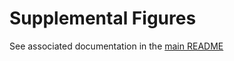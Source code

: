 # Supplemental Figures

See associated documentation in the [main README](../README.md#supplementalfigures-folders)